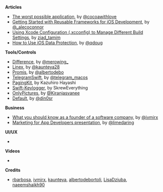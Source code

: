 **Articles**

* [The worst possible application](http://www.cocoawithlove.com/blog/worst-possible-application.html), by [@cocoawithlove](https://twitter.com/cocoawithlove)
* [Getting Started with Reusable Frameworks for iOS Development](https://medium.com/flawless-app-stories/getting-started-with-reusable-frameworks-for-ios-development-f00d74827d11), by [@_alecoconnor](https://twitter.com/_alecoconnor)
* [Using Xcode Configuration (.xcconfig) to Manage Different Build Settings](https://www.appcoda.com/xcconfig-guide/), by [ziad_tamim](https://twitter.com/ziad_tamim)
* [How to Use iOS Data Protection](https://pspdfkit.com/blog/2017/how-to-use-ios-data-protection/), by [@qdoug](https://twitter.com/qdoug)

**Tools/Controls**

* [Difference](https://github.com/krzysztofzablocki/Difference), by [@merowing_](https://twitter.com/merowing_)
* [Linex](https://github.com/kaunteya/Linex), by [@kaunteya28](https://twitter.com/kaunteya28)
* [Promis](https://github.com/albertodebortoli/Promis), by [@albertodebo](https://twitter.com/albertodebo)
* [TelegramSwift](https://github.com/overtake/TelegramSwift), by [@telegram_macos](https://twitter.com/telegram_macos)
* [PagingKit](https://github.com/kazuhiro4949/PagingKit), by Kazuhiro Hayashi
* [Swift-Keylogger](https://github.com/SkrewEverything/Swift-Keylogger), by SkrewEverything
* [OnlyPictures](https://github.com/KiranJasvanee/OnlyPictures), by [@Kiranjasvanee](https://twitter.com/Kiranjasvanee)
* [Default](https://github.com/Nirma/Default), by [@din0sr](https://twitter.com/din0sr)

**Business**

* [What you should know as a founder of a software company](https://qotoqot.com/blog/founder-skills/), by [@ivmirx](https://twitter.com/ivmirx)
* [Marketing for App Developers presentation](https://speakerdeck.com/limedaring/release-notes-2017), by [@limedaring](https://twitter.com/limedaring)

**UI/UX**

* 

**Videos**

* 

**Credits**

* [rbarbosa](https://github.com/rbarbosa), [ivmirx](https://github.com/ivmirx), [kaunteya](https://github.com/kaunteya), [albertodebortoli](https://github.com/albertodebortoli), [LisaDziuba](https://github.com/lisadziuba), [naeemshaikh90](https://github.com/naeemshaikh90)

